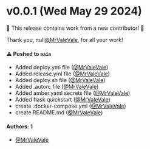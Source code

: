 # v0.0.1 (Wed May 29 2024)

:tada: This release contains work from a new contributor! :tada:

Thank you, null[@MrValeVale](https://github.com/MrValeVale), for all your work!

#### ⚠️ Pushed to `main`

- Added deploy.yml file ([@MrValeVale](https://github.com/MrValeVale))
- Added release.yml file ([@MrValeVale](https://github.com/MrValeVale))
- Added deploy.sh file ([@MrValeVale](https://github.com/MrValeVale))
- Added .autorc file ([@MrValeVale](https://github.com/MrValeVale))
- Added amber.yaml secrets file ([@MrValeVale](https://github.com/MrValeVale))
- Added flask quickstart ([@MrValeVale](https://github.com/MrValeVale))
- create .docker-compose.yml ([@MrValeVale](https://github.com/MrValeVale))
- create README.md ([@MrValeVale](https://github.com/MrValeVale))

#### Authors: 1

- [@MrValeVale](https://github.com/MrValeVale)
